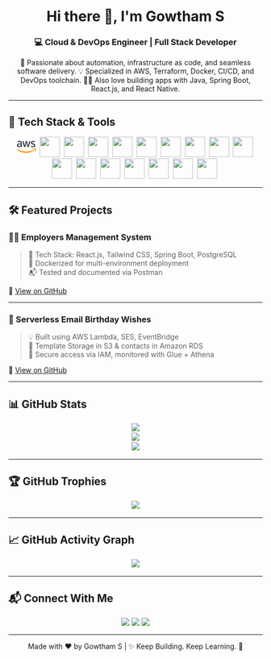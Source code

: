 <h1 align="center">Hi there 👋, I'm Gowtham S</h1>

<h3 align="center">💻 Cloud & DevOps Engineer | Full Stack Developer</h3>

<p align="center">
🚀 Passionate about automation, infrastructure as code, and seamless software delivery.  
💡 Specialized in AWS, Terraform, Docker, CI/CD, and DevOps toolchain.  
👨‍💻 Also love building apps with Java, Spring Boot, React.js, and React Native.  
</p>

---

## 🧰 Tech Stack & Tools

<p align="center">
  <img src="https://raw.githubusercontent.com/devicons/devicon/master/icons/amazonwebservices/amazonwebservices-original-wordmark.svg" width="40" height="40"/>&nbsp;
  <img src="https://cdn.jsdelivr.net/gh/devicons/devicon/icons/linux/linux-original.svg" width="40" height="40"/>&nbsp;
  <img src="https://cdn.jsdelivr.net/gh/devicons/devicon/icons/git/git-original.svg" width="40" height="40"/>&nbsp;
  <img src="https://cdn.jsdelivr.net/gh/devicons/devicon/icons/github/github-original.svg" width="40" height="40"/>&nbsp;
  <img src="https://cdn.jsdelivr.net/gh/devicons/devicon/icons/docker/docker-original.svg" width="40" height="40"/>&nbsp;
  <img src="https://img-resize-cdn.joshmartin.ch/960x0%2Cc572aa6d03db79bf6ba8d4856fc0f91fd14ccba4943f3e98ec205024fc23e461/https://joshmartin.ch/app/uploads/2024/04/terraform-icon-1803x2048-hodrzd3t.png" width="40" height="40"/>&nbsp;
  <img src="https://upload.wikimedia.org/wikipedia/commons/2/24/Ansible_logo.svg" width="40" height="40"/>&nbsp;
  <img src="https://www.vectorlogo.zone/logos/jenkins/jenkins-icon.svg" width="40" height="40"/>&nbsp;
  <img src="https://cdn.jsdelivr.net/gh/devicons/devicon/icons/kubernetes/kubernetes-plain.svg" width="40" height="40"/>&nbsp;
  <img src="https://www.vectorlogo.zone/logos/grafana/grafana-icon.svg" width="40" height="40"/>&nbsp;
  <img src="https://img.icons8.com/?size=512&id=38792&format=png" width="40" height="40"/>&nbsp;
  <img src="https://cdn.jsdelivr.net/gh/devicons/devicon/icons/java/java-original.svg" width="40" height="40"/>&nbsp;
  <img src="https://cdn.jsdelivr.net/gh/devicons/devicon/icons/react/react-original.svg" width="40" height="40"/>&nbsp;
  <img src="https://www.vectorlogo.zone/logos/tailwindcss/tailwindcss-icon.svg" width="40" height="40"/>&nbsp;
  <img src="https://spring.io/img/projects/spring-boot.svg" width="40" height="40"/>&nbsp;
  <img src="https://cdn.jsdelivr.net/gh/devicons/devicon/icons/postgresql/postgresql-original.svg" width="40" height="40"/>&nbsp;
  <img src="https://www.vectorlogo.zone/logos/getpostman/getpostman-icon.svg" width="40" height="40"/>&nbsp;
</p>

---

## 🛠️ Featured Projects

### 🧑‍💼 Employers Management System
> 🔨 Tech Stack: React.js, Tailwind CSS, Spring Boot, PostgreSQL  
> 🐳 Dockerized for multi-environment deployment  
> 📬 Tested and documented via Postman

🔗 [View on GitHub](https://github.com/gowthamselvarajgit/Employers-Management-System)

---

### 🎂 Serverless Email Birthday Wishes
> 💡 Built using AWS Lambda, SES, EventBridge  
> 📁 Template Storage in S3 & contacts in Amazon RDS  
> 🔐 Secure access via IAM, monitored with Glue + Athena

🔗 [View on GitHub](https://github.com/gowthamselvarajgit)

---

## 📊 GitHub Stats

<p align="center">
  <img src="https://github-readme-stats.vercel.app/api?username=gowthamselvarajgit&show_icons=true&count_private=true&theme=default" /> <br/>
  <img src="https://github-readme-stats.vercel.app/api/top-langs/?username=gowthamselvarajgit&layout=compact&theme=default" /> <br/>
  <img src="https://github-readme-streak-stats.herokuapp.com/?user=gowthamselvarajgit&theme=default" />
</p>

---

## 🏆 GitHub Trophies

<p align="center">
  <img src="https://github-profile-trophy.vercel.app/?username=gowthamselvarajgit&theme=flat&no-frame=true&margin-w=5" />
</p>

---

## 📈 GitHub Activity Graph

<p align="center">
  <img src="https://github-readme-activity-graph.vercel.app/graph?username=gowthamselvarajgit&radius=16&theme=react-dark&area=true" />
</p>

---

## 📬 Connect With Me

<p align="center">
  <a href="https://www.linkedin.com/in/gowtham4026/"><img src="https://img.shields.io/badge/LinkedIn-%230077B5.svg?style=for-the-badge&logo=linkedin&logoColor=white"/></a>
  <a href="https://medium.com/@gowtham26.work"><img src="https://img.shields.io/badge/Medium-%23000000.svg?style=for-the-badge&logo=medium&logoColor=white"/></a>
  <a href="https://www.youtube.com/@FlockZen"><img src="https://img.shields.io/badge/YouTube-%23FF0000.svg?style=for-the-badge&logo=youtube&logoColor=white"/></a>
</p>

---

<!-- Footer -->
<p align="center">
  Made with ❤️ by Gowtham S | ✨ Keep Building. Keep Learning. 🚀
</p>
